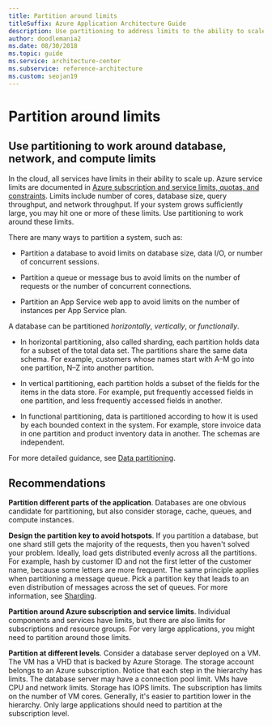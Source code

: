 ```yaml
---
title: Partition around limits
titleSuffix: Azure Application Architecture Guide
description: Use partitioning to address limits to the ability to scale up. Limits include number of cores, database size, query throughput, and network throughput.
author: doodlemania2
ms.date: 08/30/2018
ms.topic: guide
ms.service: architecture-center
ms.subservice: reference-architecture
ms.custom: seojan19
---
```


# Partition around limits

## Use partitioning to work around database, network, and compute limits

In the cloud, all services have limits in their ability to scale up. Azure service limits are documented in [Azure subscription and service limits, quotas, and constraints][azure-limits]. Limits include number of cores, database size, query throughput, and network throughput. If your system grows sufficiently large, you may hit one or more of these limits. Use partitioning to work around these limits.

There are many ways to partition a system, such as:

- Partition a database to avoid limits on database size, data I/O, or number of concurrent sessions.

- Partition a queue or message bus to avoid limits on the number of requests or the number of concurrent connections.

- Partition an App Service web app to avoid limits on the number of instances per App Service plan.

A database can be partitioned *horizontally*, *vertically*, or *functionally*.

- In horizontal partitioning, also called sharding, each partition holds data for a subset of the total data set. The partitions share the same data schema. For example, customers whose names start with A&ndash;M go into one partition, N&ndash;Z into another partition.

- In vertical partitioning, each partition holds a subset of the fields for the items in the data store. For example, put frequently accessed fields in one partition, and less frequently accessed fields in another.

- In functional partitioning, data is partitioned according to how it is used by each bounded context in the system. For example, store invoice data in one partition and product inventory data in another. The schemas are independent.

For more detailed guidance, see [Data partitioning][data-partitioning-guidance].

## Recommendations

**Partition different parts of the application**. Databases are one obvious candidate for partitioning, but also consider storage, cache, queues, and compute instances.

**Design the partition key to avoid hotspots**. If you partition a database, but one shard still gets the majority of the requests, then you haven't solved your problem. Ideally, load gets distributed evenly across all the partitions. For example, hash by customer ID and not the first letter of the customer name, because some letters are more frequent. The same principle applies when partitioning a message queue. Pick a partition key that leads to an even distribution of messages across the set of queues. For more information, see [Sharding][sharding].

**Partition around Azure subscription and service limits**. Individual components and services have limits, but there are also limits for subscriptions and resource groups. For very large applications, you might need to partition around those limits.

**Partition at different levels**. Consider a database server deployed on a VM. The VM has a VHD that is backed by Azure Storage. The storage account belongs to an Azure subscription. Notice that each step in the hierarchy has limits. The database server may have a connection pool limit. VMs have CPU and network limits. Storage has IOPS limits. The subscription has limits on the number of VM cores. Generally, it's easier to partition lower in the hierarchy. Only large applications should need to partition at the subscription level.

<!-- links -->

[azure-limits]: /azure/azure-subscription-service-limits
[data-partitioning-guidance]: ../../best-practices/data-partitioning.md
[sharding]: ../../patterns/sharding.md